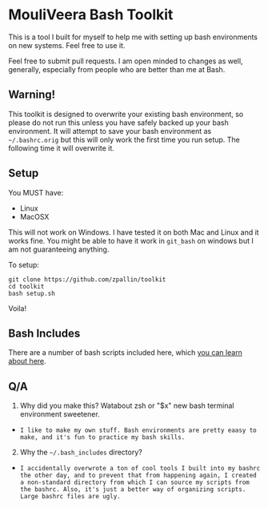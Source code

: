 
MouliVeera Bash Toolkit
=====================

This is a tool I built for myself to help me with setting up bash environments on new systems. Feel free to use it.

Feel free to submit pull requests. I am open minded to changes as well, generally, especially from people who are better than me at Bash.

Warning!
--------

This toolkit is designed to overwrite your existing bash environment, so please do not run this unless you have safely backed up your bash environment. It will attempt to save your bash environment as `~/.bashrc.orig` but this will only work the first time you run setup. The following time it will overwrite it.

Setup
-----

You MUST have: 

- Linux
- MacOSX

This will not work on Windows. I have tested it on both Mac and Linux and it works fine. You might be able to have it work in `git_bash` on windows but I am not guaranteeing anything.

To setup:

```
git clone https://github.com/zpallin/toolkit
cd toolkit
bash setup.sh
```

Voila!

Bash Includes
-------------

There are a number of bash scripts included here, which [you can learn about here](bash/includes/README.md).

Q/A
---

1. Why did you make this? Watabout zsh or "$x" new bash terminal environment sweetener.
  * `I like to make my own stuff. Bash environments are pretty eaasy to make, and it's fun to practice my bash skills.`

2. Why the `~/.bash_includes` directory?
  * `I accidentally overwrote a ton of cool tools I built into my bashrc the other day, and to prevent that from happening again, I created a non-standard directory from which I can source my scripts from the bashrc. Also, it's just a better way of organizing scripts. Large bashrc files are ugly.`


